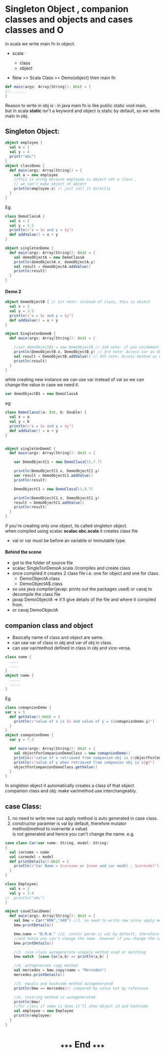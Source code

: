 # Singleton Object , companion classes and objects and cases classes and O
in scala we write main fn in object.
<br>
* scala:
  * class
  * object

* New >> Scala Class >> Demo(object) then main fn
```scala
def main(args: Array[String]): Unit = {
//........
}
```

Reason to write in obj is : in java main fn is like public static void main,<br>
but in scala **static** isn't a keyword and object is static by default, so we write main in obj.

## Singleton Object:
```scala
object employee {
  val x = 2
  val y = 4
  print("abc")  
}
object classDemo {
  def main(args: Array[String]) = {
    val a = new employee
    //this is wrong because employee is object not a class ,
    // we can't make object of object
    println(employee.x) // just call it directly
  }
}
```
Eg.
```scala
class DemoClassA {
  val x = 2
  val y = 3.5
  println(s"x = $x and y = $y")
  def addValue() = x + y
}

object singletonDemo {
  def main(args: Array[String]): Unit = {
    val demoObjectA = new DemoClassA
    println(demoObjectA.x, demoObjectA.y)
    val result = demoObjectA.addValue()
    println(result)
  }
}
```
#### Demo 2
```scala
object DemoObjectB { // 1st note: instead of class, this is object
  val x = 2
  val y = 3.5
  println(s"x = $x and y = $y")
  def addValue() = x + y
}

object SingletonDemoB {
  def main(args: Array[String]): Unit = {

    //val demoObjectB1 = new DemoObjectB // 2nd note: if you uncomment it, it will give error as can not create obj of any obj.
    println(DemoObjectB.x, DemoObjectB.y) // 3rd note: Access var as obj_name.var_name
    val result = DemoObjectB.addValue() // 4th note: Access method as object_name.method()
    println(result)
  }
}
```
while creating new instance we can use var instead of val so we can change the value in case we need it.
<br>
```scala
var demoObjectB1 = new DemoClassA
```
eg:
```scala
class DemoClassC(a: Int, b: Double) {
  val x = a
  val y = b
  println(s"x = $x and y = $y")
  def addValue() = x + y
}


object singletonDemoC {
  def main(args: Array[String]): Unit = {

    var DemoObjectC1 = new DemoClassC(5,7.7)

    println(DemoObjectC1.x, DemoObjectC1.y)
    var result = DemoObjectC1.addValue()
    println(result)

    DemoObjectC1 = new DemoClassC(3,9.7)

    println(DemoObjectC1.x, DemoObjectC1.y)
    result = DemoObjectC1.addValue()
    println(result)
  }
}
```
if you're creating only one object, its called singleton object.<br>
when compiled using scalac **scalac abc.scala** it creates class file
* val or var must be before an variable or immutable type.
#### Behind the scene
* got to the folder of source file
* scalac SingleTonDemoA.scala //compiles and create class
* once compiled it creates 2 class file i.e. one for object and one for class.
  * DemoObjectA.class
  * DemoObjectA$.class
* so use java compiler(javap: prints out the packages used) or cavaj to decompile the class file
* javap DemoObjectA => it'll give details of the file and where it compiled from.
* or cavaj DemoObjectA

## companion class and object
* Basically name of class and object are same.
* can use var of class in obj and var of obj in class.
* can use var/method defined in class in obj and vice-versa.
```scala
class name {
  ....
  ....
}
object name {
  .....
  .....
}
```
Eg.
```scala
class comapnionDemo {
var x = 5
  def getValue():Unit = {
    println(s"value of x is $x and value of y = ${comapnionDemo.y}")
  }
}
object comapnionDemo {
  var y = 7.3

  def main(args: Array[String]): Unit = {
    val objectForCompanionDemoClass = new comapnionDemo()
    println(s"value of x retrieved from companion obj is ${objectForCompanionDemoClass.x}")
    println(s"value of y when retrieved from companion obj is ${y}")
    objectForCompanionDemoClass.getValue()
  }
}
```
In singleton object it automatically creates a class of that object. <br>
companion class and obj: make var/method use interchangeably.

## case Class:
1. no need to write new cuz apply method is auto generated in case class.
2. constructor paramter is val by default, therefore mutator method(method to overwrite a value)<br>
is not generated and hence you can't change the name.
e.g.
```scala
case class Car(var name: String, model: String)
{
  val carname = name
  val carmodel = model
  def printDetails():Unit = {
    println(s"Car Name = $carname or $name and car model : $carmodel")
  }
}

class Employee{
  val x = 2
  val y = 3.4
//  println("abc")
}

object caseClassDemo{
  def main(args: Array[String]): Unit = {
    val bmw = Car("BMW","440") //1. no need to write new since apply method is auto generated in case class
    bmw.printDetails()

    bmw.name = "B.M.W." //2. constr param is val by default, therefore mutator method (to overwrite a value) not generated
    //and hence you can't change the name .however if you change the constructor params to var , mutator method will be autogenerated adn you will be able to modify value in var
    bmw.printDetails()

    //3. case class autogenerate unapply method used or matching
    bmw match  {case Car(a,b) => println(a,b) }

    //4. autogenerate copy method
    val mercedes = bmw.copy(name = "Mercedes")
    mercedes.printDetails()

    //5. equals and hashcode method autogenerated
    println(bmw == mercedes)// compared by value not by reference

    //6. tostring method is autogenerated
    println(bmw)
    //for class if same is done it'll show object id and hashcode
    val employee = new Employee
    println(employee)
  }
}

```


<h1 align="center"><sub>***</sub> End <sub>***</sub></h1>